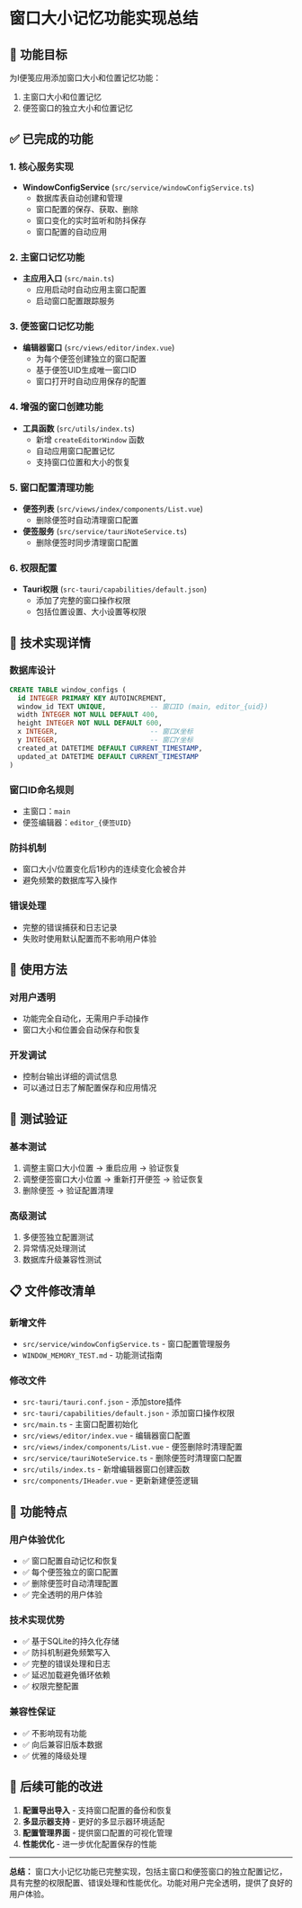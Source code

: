 # 窗口大小记忆功能实现总结

## 🎯 功能目标
为I便笺应用添加窗口大小和位置记忆功能：
1. 主窗口大小和位置记忆
2. 便签窗口的独立大小和位置记忆

## ✅ 已完成的功能

### 1. 核心服务实现
- **WindowConfigService** (`src/service/windowConfigService.ts`)
  - 数据库表自动创建和管理
  - 窗口配置的保存、获取、删除
  - 窗口变化的实时监听和防抖保存
  - 窗口配置的自动应用

### 2. 主窗口记忆功能
- **主应用入口** (`src/main.ts`)
  - 应用启动时自动应用主窗口配置
  - 启动窗口配置跟踪服务

### 3. 便签窗口记忆功能
- **编辑器窗口** (`src/views/editor/index.vue`)
  - 为每个便签创建独立的窗口配置
  - 基于便签UID生成唯一窗口ID
  - 窗口打开时自动应用保存的配置

### 4. 增强的窗口创建功能
- **工具函数** (`src/utils/index.ts`)
  - 新增 `createEditorWindow` 函数
  - 自动应用窗口配置记忆
  - 支持窗口位置和大小的恢复

### 5. 窗口配置清理功能
- **便签列表** (`src/views/index/components/List.vue`)
  - 删除便签时自动清理窗口配置
- **便签服务** (`src/service/tauriNoteService.ts`)
  - 删除便签时同步清理窗口配置

### 6. 权限配置
- **Tauri权限** (`src-tauri/capabilities/default.json`)
  - 添加了完整的窗口操作权限
  - 包括位置设置、大小设置等权限

## 🔧 技术实现详情

### 数据库设计
```sql
CREATE TABLE window_configs (
  id INTEGER PRIMARY KEY AUTOINCREMENT,
  window_id TEXT UNIQUE,           -- 窗口ID (main, editor_{uid})
  width INTEGER NOT NULL DEFAULT 400,
  height INTEGER NOT NULL DEFAULT 600,
  x INTEGER,                       -- 窗口X坐标
  y INTEGER,                       -- 窗口Y坐标
  created_at DATETIME DEFAULT CURRENT_TIMESTAMP,
  updated_at DATETIME DEFAULT CURRENT_TIMESTAMP
)
```

### 窗口ID命名规则
- 主窗口：`main`
- 便签编辑器：`editor_{便签UID}`

### 防抖机制
- 窗口大小/位置变化后1秒内的连续变化会被合并
- 避免频繁的数据库写入操作

### 错误处理
- 完整的错误捕获和日志记录
- 失败时使用默认配置而不影响用户体验

## 🚀 使用方法

### 对用户透明
- 功能完全自动化，无需用户手动操作
- 窗口大小和位置会自动保存和恢复

### 开发调试
- 控制台输出详细的调试信息
- 可以通过日志了解配置保存和应用情况

## 🧪 测试验证

### 基本测试
1. 调整主窗口大小位置 → 重启应用 → 验证恢复
2. 调整便签窗口大小位置 → 重新打开便签 → 验证恢复
3. 删除便签 → 验证配置清理

### 高级测试
1. 多便签独立配置测试
2. 异常情况处理测试
3. 数据库升级兼容性测试

## 📋 文件修改清单

### 新增文件
- `src/service/windowConfigService.ts` - 窗口配置管理服务
- `WINDOW_MEMORY_TEST.md` - 功能测试指南

### 修改文件
- `src-tauri/tauri.conf.json` - 添加store插件
- `src-tauri/capabilities/default.json` - 添加窗口操作权限
- `src/main.ts` - 主窗口配置初始化
- `src/views/editor/index.vue` - 编辑器窗口配置
- `src/views/index/components/List.vue` - 便签删除时清理配置
- `src/service/tauriNoteService.ts` - 删除便签时清理窗口配置
- `src/utils/index.ts` - 新增编辑器窗口创建函数
- `src/components/IHeader.vue` - 更新新建便签逻辑

## 🎉 功能特点

### 用户体验优化
- ✅ 窗口配置自动记忆和恢复
- ✅ 每个便签独立的窗口配置
- ✅ 删除便签时自动清理配置
- ✅ 完全透明的用户体验

### 技术实现优势
- ✅ 基于SQLite的持久化存储
- ✅ 防抖机制避免频繁写入
- ✅ 完整的错误处理和日志
- ✅ 延迟加载避免循环依赖
- ✅ 权限完整配置

### 兼容性保证
- ✅ 不影响现有功能
- ✅ 向后兼容旧版本数据
- ✅ 优雅的降级处理

## 🔄 后续可能的改进

1. **配置导出导入** - 支持窗口配置的备份和恢复
2. **多显示器支持** - 更好的多显示器环境适配
3. **配置管理界面** - 提供窗口配置的可视化管理
4. **性能优化** - 进一步优化配置保存的性能

---

**总结：** 窗口大小记忆功能已完整实现，包括主窗口和便签窗口的独立配置记忆，具有完整的权限配置、错误处理和性能优化。功能对用户完全透明，提供了良好的用户体验。
